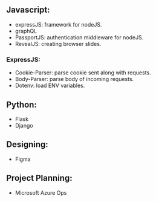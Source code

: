 ## Javascript:
- expressJS: framework for nodeJS.
- graphQL
- PassportJS: authentication middleware for nodeJS.
- RevealJS: creating browser slides.

### ExpressJS:
- Cookie-Parser: parse cookie sent along with requests.
- Body-Parser: parse body of incoming requests.
- Dotenv: load ENV variables.

## Python:
- Flask
- Django

## Designing:
- Figma

## Project Planning:
- Microsoft Azure Ops
